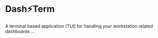 # Dash⚡Term
A terminal based application (TUI) for handling your workstation related dashboards ...
